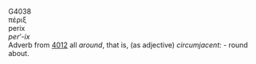 G4038  
πέριξ  
perix  
*per‘-ix*  
Adverb from [4012](g4012) all *around*, that is, (as adjective)
*circumjacent:* - round about.  
